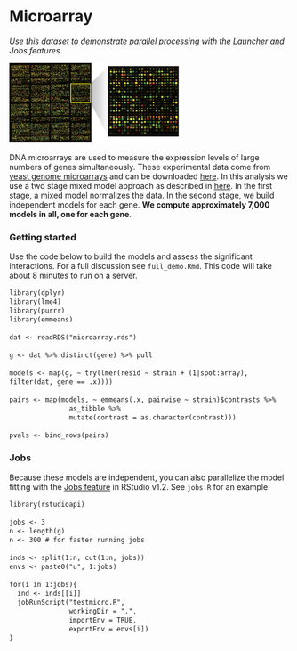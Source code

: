 # Microarray

*Use this dataset to demonstrate parallel processing with the Launcher and Jobs features*

![](microarray.png)

DNA microarrays are used to measure the expression levels of large numbers of genes simultaneously. These experimental data come from [yeast genome microarrays](https://www.pnas.org/content/pnas/97/7/3364.full.pdf) and can be downloaded [here](http://genome-www.stanford.edu/swisnf/). In this analysis we use a two stage mixed model approach as described in [here](https://pdfs.semanticscholar.org/608a/4dc9f2464942030cb860a84ddcb215691188.pdf?_ga=2.38984291.1957266298.1552698540-1237907384.1552698540). In the first stage, a mixed model normalizes the data. In the second stage, we build independent models for each gene. **We compute approximately 7,000 models in all, one for each gene**.

### Getting started

Use the code below to build the models and assess the significant interactions. For a full discussion see `full_demo.Rmd`. This code will take about 8 minutes to run on a server.

```{r}
library(dplyr)
library(lme4)
library(purrr)
library(emmeans)

dat <- readRDS("microarray.rds")

g <- dat %>% distinct(gene) %>% pull

models <- map(g, ~ try(lmer(resid ~ strain + (1|spot:array), filter(dat, gene == .x))))

pairs <- map(models, ~ emmeans(.x, pairwise ~ strain)$contrasts %>%
               as_tibble %>%
               mutate(contrast = as.character(contrast)))

pvals <- bind_rows(pairs)
```

### Jobs

Because these models are independent, you can also parallelize the model fitting with the [Jobs feature](https://blog.rstudio.com/2019/03/14/rstudio-1-2-jobs/) in RStudio v1.2. See `jobs.R` for an example.

```{r}
library(rstudioapi)

jobs <- 3
n <- length(g)
n <- 300 # for faster running jobs

inds <- split(1:n, cut(1:n, jobs))
envs <- paste0("u", 1:jobs)

for(i in 1:jobs){
  ind <- inds[[i]]
  jobRunScript("testmicro.R", 
               workingDir = ".", 
               importEnv = TRUE, 
               exportEnv = envs[i])
}
```